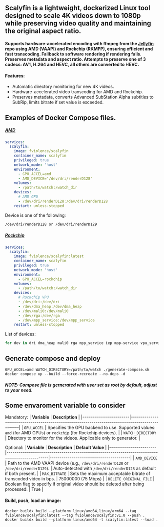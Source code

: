 ## Scalyfin is a lightweight, dockerized Linux tool designed to scale 4K videos down to 1080p while preserving video quality and maintaining the original aspect ratio.
#### Supports hardware-accelerated encoding with ffmpeg from the [Jellyfin](https://github.com/jellyfin/jellyfin-ffmpeg) repo using AMD (VAAPI) and Rockchip (RKMPP), ensuring efficient and fast transcoding. Fallback to software rendering if rendering fails. Preserves metadata and aspect ratio. Attempts to preserve one of 3 codecs: AV1, H.264 and HEVC, all others are converted to HEVC.

#### Features:
 * Automatic directory monitoring for new 4K videos.
 * Hardware-accelerated video transcoding for AMD and Rockchip.
 * Preserves metadata, converts Advanced SubStation Alpha subtitles to SubRip, limits bitrate if set value is exceeded.

## Examples of Docker Compose files.
##### [AMD](https://jellyfin.org/docs/general/administration/hardware-acceleration/amd/)
```yaml
services:
  scalyfin:
    image: fviolence/scalyfin
    container_name: scalyfin
    privileged: true
    network_mode: 'host'
    environment:
      - GPU_ACCEL=amd
      - AMD_DEVICE='/dev/dri/renderD128'
    volumes:
      - /path/to/watch:/watch_dir
    devices:
      # AMD GPU
      - /dev/dri/renderD128:/dev/dri/renderD128
    restart: unless-stopped
```
Device is one of the following:
```bash
/dev/dri/renderD128 or /dev/dri/renderD129
```

##### [Rockchip](https://jellyfin.org/docs/general/administration/hardware-acceleration/rockchip/)
```yaml
services:
  scalyfin:
    image: fviolence/scalyfin:latest
    container_name: scalyfin
    privileged: true
    network_mode: 'host'
    environment:
      - GPU_ACCEL=rockchip
    volumes:
      - /path/to/watch:/watch_dir
    devices:
      # Rockchip VPU
      - /dev/dri:/dev/dri
      - /dev/dma_heap:/dev/dma_heap
      - /dev/mali0:/dev/mali0
      - /dev/rga:/dev/rga
      - /dev/mpp_service:/dev/mpp_service
    restart: unless-stopped
```
List of devices:
```bash
for dev in dri dma_heap mali0 rga mpp_service iep mpp-service vpu_service vpu-service hevc_service hevc-service rkvdec rkvenc vepu h265e ; do [ -e "/dev/$dev" ] && echo "/dev/$dev"; done
```

## Generate compose and deploy
```
GPU_ACCEL=amd WATCH_DIRECTORY=/path/to/watch ./generate-compose.sh
docker compose up --build --force-recreate --no-deps -d
```
##### NOTE: Compose file is gernerated with user set as root by default, adjust to your need.

## Some envaroment variable to consider
Mandatory:
| **Variable**           | **Description**                                                                                   |
|------------------------|---------------------------------------------------------------------------------------------------|
| `GPU_ACCEL`            | Specifies the GPU backend to use. Supported values: `amd` (for AMD GPUs) or `rockchip` (for Rockchip devices). |
| `WATCH_DIRECTORY`      | Directory to monitor for the videos. Applicable only to generator.                                |

Optional:
| **Variable**           | **Description**                                                                                   | **Default Value**                       |
|------------------------|---------------------------------------------------------------------------------------------------|-----------------------------------------|
| `AMD_DEVICE`           | Path to the AMD VAAPI device (e.g., `/dev/dri/renderD128` or `/dev/dri/renderD129`).              | Auto-detected with `/dev/dri/renderD128` as default if both present. |
| `MAX_BITRATE`          | Sets the maximum acceptable bitrate of transcoded video in bps.                                   | 75000000 (75 Mbps) |
| `DELETE_ORIGINAL_FILE` | Boolean flag to specify if original video should be deleted after being processed.                | True      |


#### Build, push, load an image:
```
docker buildx build --platform linux/amd64,linux/arm64 --tag fviolence/scalyfin:latest --tag fviolence/scalyfin:v1.0 --push .
docker buildx build --platform linux/amd64 -t scalyfin:latest --load .
```
